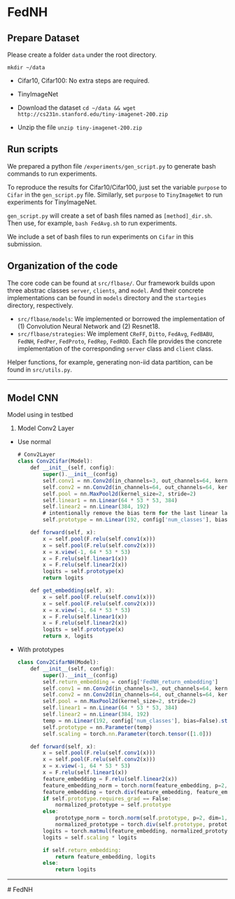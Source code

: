 # FedNH

## Prepare Dataset

Please create a folder `data` under the root directory.

```
mkdir ~/data
```

* Cifar10, Cifar100: No extra steps are required.

* TinyImageNet
 * Download the dataset `cd ~/data && wget http://cs231n.stanford.edu/tiny-imagenet-200.zip`
 * Unzip the file `unzip tiny-imagenet-200.zip`

## Run scripts
We prepared a python file `/experiments/gen_script.py` to generate bash commands to run experiments.

To reproduce the results for Cifar10/Cifar100, just set the variable `purpose` to `Cifar` in the `gen_script.py` file. Similarly, set `purpose` to `TinyImageNet` to run experiments for TinyImageNet.

`gen_script.py` will create a set of bash files named as `[method]_dir.sh`. Then use, for example, `bash FedAvg.sh` to run experiments.

We include a set of bash files to run experiments on `Cifar` in this submission.

## Organization of the code
The core code can be found at `src/flbase/`. Our framework builds upon three abstrac classes `server`, `clients`, and `model`. And their concrete implementations can be found in `models` directory and the `startegies` directory, respectively.

* `src/flbase/models`: We implemented or borrowed the implementation of (1) Convolution Neural Network and (2) Resnet18.
* `src/flbase/strategies`: We implement `CReFF`, `Ditto`, `FedAvg`, `FedBABU`, `FedNH`, `FedPer`, `FedProto`, `FedRep`, `FedROD`. Each file provides the concrete implementation of the corresponding `server` class and `client` class.

Helper functions, for example, generating non-iid data partition, can be found in `src/utils.py`.

-----

## Model CNN

Model using in testbed

1. Model Conv2 Layer

- Use normal

    ```jsx
    # Conv2Layer
    class Conv2Cifar(Model):
        def __init__(self, config):
            super().__init__(config)
            self.conv1 = nn.Conv2d(in_channels=3, out_channels=64, kernel_size=5)
            self.conv2 = nn.Conv2d(in_channels=64, out_channels=64, kernel_size=5)
            self.pool = nn.MaxPool2d(kernel_size=2, stride=2)
            self.linear1 = nn.Linear(64 * 53 * 53, 384)
            self.linear2 = nn.Linear(384, 192)
            # intentionally remove the bias term for the last linear layer for fair comparison
            self.prototype = nn.Linear(192, config['num_classes'], bias=False)

        def forward(self, x):
            x = self.pool(F.relu(self.conv1(x)))
            x = self.pool(F.relu(self.conv2(x)))
            x = x.view(-1, 64 * 53 * 53)
            x = F.relu(self.linear1(x))
            x = F.relu(self.linear2(x))
            logits = self.prototype(x)
            return logits

        def get_embedding(self, x):
            x = self.pool(F.relu(self.conv1(x)))
            x = self.pool(F.relu(self.conv2(x)))
            x = x.view(-1, 64 * 53 * 53)
            x = F.relu(self.linear1(x))
            x = F.relu(self.linear2(x))
            logits = self.prototype(x)
            return x, logits
    ```
- With prototypes

    ```jsx
    class Conv2CifarNH(Model):
        def __init__(self, config):
            super().__init__(config)
            self.return_embedding = config['FedNH_return_embedding']
            self.conv1 = nn.Conv2d(in_channels=3, out_channels=64, kernel_size=5)
            self.conv2 = nn.Conv2d(in_channels=64, out_channels=64, kernel_size=5)
            self.pool = nn.MaxPool2d(kernel_size=2, stride=2)
            self.linear1 = nn.Linear(64 * 53 * 53, 384)
            self.linear2 = nn.Linear(384, 192)
            temp = nn.Linear(192, config['num_classes'], bias=False).state_dict()['weight']
            self.prototype = nn.Parameter(temp)
            self.scaling = torch.nn.Parameter(torch.tensor([1.0]))

        def forward(self, x):
            x = self.pool(F.relu(self.conv1(x)))
            x = self.pool(F.relu(self.conv2(x)))
            x = x.view(-1, 64 * 53 * 53)
            x = F.relu(self.linear1(x))
            feature_embedding = F.relu(self.linear2(x))
            feature_embedding_norm = torch.norm(feature_embedding, p=2, dim=1, keepdim=True).clamp(min=1e-12)
            feature_embedding = torch.div(feature_embedding, feature_embedding_norm)
            if self.prototype.requires_grad == False:
                normalized_prototype = self.prototype
            else:
                prototype_norm = torch.norm(self.prototype, p=2, dim=1, keepdim=True).clamp(min=1e-12)
                normalized_prototype = torch.div(self.prototype, prototype_norm)
            logits = torch.matmul(feature_embedding, normalized_prototype.T)
            logits = self.scaling * logits

            if self.return_embedding:
                return feature_embedding, logits
            else:
                return logits
    ```

------

#   F e d N H 
 
 